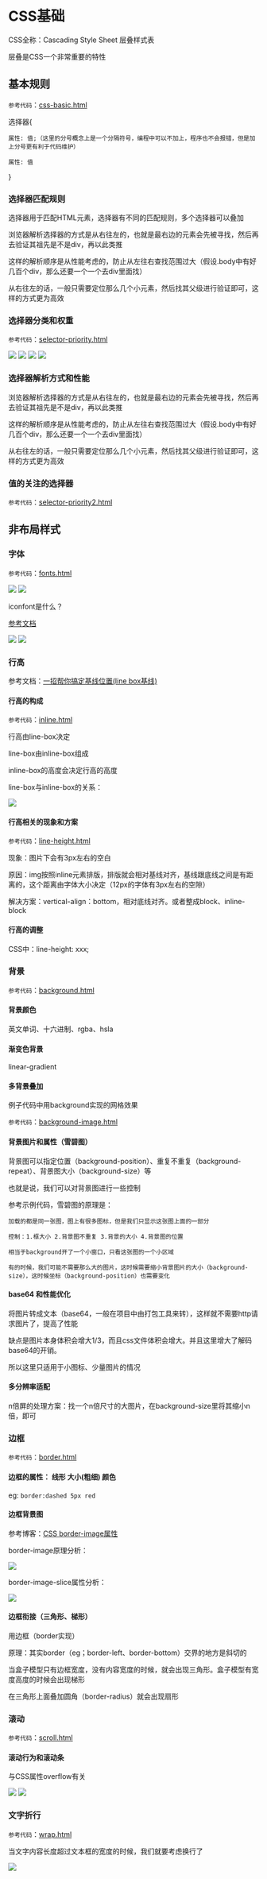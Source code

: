# CSS基础

CSS全称：Cascading Style Sheet 层叠样式表

层叠是CSS一个非常重要的特性

## 基本规则

`参考代码`：[css-basic.html](https://github.com/ScarlettKK/Learn-About-CSS-/blob/master/CSS/css-basic.html)

选择器{
	
	属性: 值;（这里的分号概念上是一个分隔符号，编程中可以不加上，程序也不会报错，但是加上分号更有利于代码维护）

	属性: 值

}

### 选择器匹配规则

选择器用于匹配HTML元素，选择器有不同的匹配规则，多个选择器可以叠加

浏览器解析选择器的方式是从右往左的，也就是最右边的元素会先被寻找，然后再去验证其祖先是不是div，再以此类推

这样的解析顺序是从性能考虑的，防止从左往右查找范围过大（假设.body中有好几百个div，那么还要一个一个去div里面找）

从右往左的话，一般只需要定位那么几个小元素，然后找其父级进行验证即可，这样的方式更为高效

### 选择器分类和权重

`参考代码`：[selector-priority.html](https://github.com/ScarlettKK/Learn-About-CSS-/blob/master/CSS/selector-priority.html)

<img src="https://img2018.cnblogs.com/blog/1147701/201903/1147701-20190319202601678-1477624302.png">

<img src="https://img2018.cnblogs.com/blog/1147701/201903/1147701-20190319202608280-405581363.png">

<img src="https://img2018.cnblogs.com/blog/1147701/201903/1147701-20190319202627131-783053517.png">

<img src="https://img2018.cnblogs.com/blog/1147701/201903/1147701-20190320092936376-1490326394.png">

### 选择器解析方式和性能

浏览器解析选择器的方式是从右往左的，也就是最右边的元素会先被寻找，然后再去验证其祖先是不是div，再以此类推

这样的解析顺序是从性能考虑的，防止从左往右查找范围过大（假设.body中有好几百个div，那么还要一个一个去div里面找）

从右往左的话，一般只需要定位那么几个小元素，然后找其父级进行验证即可，这样的方式更为高效

### 值的关注的选择器

`参考代码`：[selector-priority2.html](https://github.com/ScarlettKK/Learn-About-CSS-/blob/master/CSS/selector-priority2.html)

## 非布局样式

### 字体

`参考代码`：[fonts.html](https://github.com/ScarlettKK/Learn-About-CSS-/blob/master/CSS/fonts.html)

<img src="https://img2018.cnblogs.com/blog/1147701/201903/1147701-20190321212942522-1603792244.png">

<img src="https://img2018.cnblogs.com/blog/1147701/201903/1147701-20190321212952112-786401952.png">

iconfont是什么？

[参考文档](https://www.cnblogs.com/fashandian/p/6880892.html)

<img src="https://img2018.cnblogs.com/blog/1147701/201903/1147701-20190321213257675-1243755166.png">

<img src="https://img2018.cnblogs.com/blog/1147701/201903/1147701-20190321213301998-1683433576.png">

### 行高

参考文档：[一招帮你搞定基线位置(line box基线)](https://www.jianshu.com/p/6f9d7da220c8)

#### 行高的构成

`参考代码`：[inline.html](https://github.com/ScarlettKK/Learn-About-CSS-/blob/master/CSS/inline.html)

行高由line-box决定

line-box由inline-box组成

inline-box的高度会决定行高的高度

line-box与inline-box的关系：

<img src="https://img2018.cnblogs.com/blog/1147701/201903/1147701-20190328095406109-1749838054.png">

#### 行高相关的现象和方案

`参考代码`：[line-height.html](https://github.com/ScarlettKK/Learn-About-CSS-/blob/master/CSS/line-height.html)

现象：图片下会有3px左右的空白

原因：img按照inline元素排版，排版就会相对基线对齐，基线跟底线之间是有距离的，这个距离由字体大小决定（12px的字体有3px左右的空隙）

解决方案：vertical-align：bottom，相对底线对齐。或者整成block、inline-block

#### 行高的调整

CSS中：line-height: xxx;

### 背景

`参考代码`：[background.html](https://github.com/ScarlettKK/Learn-About-CSS-/blob/master/CSS/background.html)

#### 背景颜色

英文单词、十六进制、rgba、hsla

#### 渐变色背景

linear-gradient

#### 多背景叠加

例子代码中用background实现的网格效果

`参考代码`：[background-image.html](https://github.com/ScarlettKK/Learn-About-CSS-/blob/master/CSS/background-image.html)

#### 背景图片和属性（雪碧图）

背景图可以指定位置（background-position）、重复不重复（background-repeat）、背景图大小（background-size）等

也就是说，我们可以对背景图进行一些控制

参考示例代码，雪碧图的原理是：

	加载的都是同一张图，图上有很多图标，但是我们只显示这张图上面的一部分

	控制：1.框大小 2.背景图不重复 3.背景的大小 4.背景图的位置

	相当于background开了一个小窗口，只看这张图的一个小区域

	有的时候，我们可能不需要那么大的图片，这时候需要缩小背景图片的大小（background-size），这时候坐标（background-position）也需要变化

#### base64 和性能优化

将图片转成文本（base64，一般在项目中由打包工具来转），这样就不需要http请求图片了，提高了性能

缺点是图片本身体积会增大1/3，而且css文件体积会增大。并且这里增大了解码base64的开销。

所以这里只适用于小图标、少量图片的情况

#### 多分辨率适配

n倍屏的处理方案：找一个n倍尺寸的大图片，在background-size里将其缩小n倍，即可

### 边框

`参考代码`：[border.html](https://github.com/ScarlettKK/Learn-About-CSS-/blob/master/CSS/border.html)

#### 边框的属性： 线形 大小(粗细) 颜色

eg: `border:dashed 5px red`

#### 边框背景图

参考博客：[CSS border-image属性](https://www.cnblogs.com/panshijie205/p/6851759.html)

border-image原理分析：

<img src="https://img2018.cnblogs.com/blog/1147701/201903/1147701-20190328095343365-895977841.png">

border-image-slice属性分析：

<img src="https://img2018.cnblogs.com/blog/1147701/201903/1147701-20190328095328505-914504856.png">

#### 边框衔接（三角形、梯形）

用边框（border实现）

原理：其实border（eg；border-left、border-bottom）交界的地方是斜切的

当盒子模型只有边框宽度，没有内容宽度的时候，就会出现三角形。盒子模型有宽度高度的时候会出现梯形

在三角形上面叠加圆角（border-radius）就会出现扇形

### 滚动

`参考代码`：[scroll.html](https://github.com/ScarlettKK/Learn-About-CSS-/blob/master/CSS/scroll.html)

#### 滚动行为和滚动条

与CSS属性overflow有关

<img src="https://img2018.cnblogs.com/blog/1147701/201903/1147701-20190328095309284-1256845290.png">

<img src="https://img2018.cnblogs.com/blog/1147701/201903/1147701-20190328095317409-1873641576.png">

### 文字折行

`参考代码`：[wrap.html](https://github.com/ScarlettKK/Learn-About-CSS-/blob/master/CSS/wrap.html)

当文字内容长度超过文本框的宽度的时候，我们就要考虑换行了

<img src="https://img2018.cnblogs.com/blog/1147701/201904/1147701-20190401123222988-1519824336.jpg">

